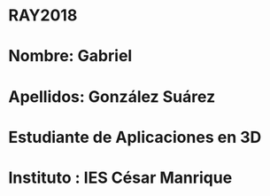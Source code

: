 # RAY2018
 Nombre: Gabriel
 =======
 Apellidos: González Suárez
 ========
 Estudiante de Aplicaciones en 3D
 ========
 Instituto : IES César Manrique
===========
